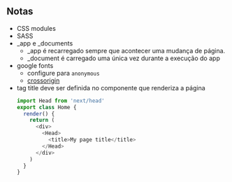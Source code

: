## Notas

- CSS modules
- SASS
- _app e _documents
  - _app é recarregado sempre que acontecer uma mudança de página.
  - _document é carregado uma única vez durante a execução do app
- google fonts
  - configure para `anonymous`
  - [crossorigin](https://developer.mozilla.org/en-US/docs/Web/HTML/Attributes/crossorigin)
- tag title deve ser definida no componente que renderiza a página
  ```ts
  import Head from 'next/head'
  export class Home {
    render() {
      return (
        <div>
          <Head>
            <title>My page title</title>
          </Head>
        </div>
      )
    }
  }
  ```